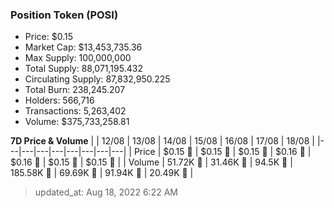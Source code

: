 
  ### Position Token (POSI)
  - Price: $0.15
  - Market Cap: $13,453,735.36
  - Max Supply: 100,000,000
  - Total Supply: 88,071,195.432
  - Circulating Supply: 87,832,950.225
  - Total Burn: 238,245.207
  - Holders: 566,716
  - Transactions: 5,263,402
  - Volume: $375,733,258.81

  **7D Price & Volume**
  | | 12&#x2F;08 | 13&#x2F;08 | 14&#x2F;08 | 15&#x2F;08 | 16&#x2F;08 | 17&#x2F;08 | 18&#x2F;08 |
  |---|---|---|---|---|---|---|---|
  | Price | $0.15 🔻 | $0.15 🚀 | $0.15 🔻 | $0.16 🚀 | $0.16 🚀 | $0.15 🔻 | $0.15 🔻 |
  | Volume | 51.72K 🔻 | 31.46K 🔻 | 94.5K 🚀 | 185.58K 🚀 | 69.69K 🔻 | 91.94K 🚀 | 20.49K 🔻 |

  > updated_at: Aug 18, 2022 6:22 AM
